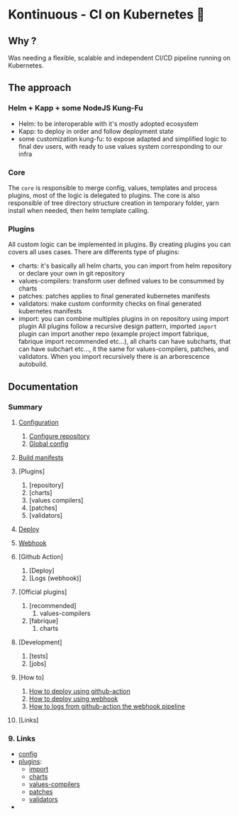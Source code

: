 # Kontinuous - CI on Kubernetes 🚀

## Why ?

Was needing a flexible, scalable and independent CI/CD pipeline running on Kubernetes.

## The approach

### Helm + Kapp + some NodeJS Kung-Fu

- Helm: to be interoperable with it's mostly adopted ecosystem
- Kapp: to deploy in order and follow deployment state
- some customization kung-fu: to expose adapted and simplified logic to final dev users, with ready to use values system corresponding to our infra

### Core

The `core` is responsible to merge config, values, templates and process plugins, most of the logic is delegated to plugins. The core is also responsible of tree directory structure creation in temporary folder, yarn install when needed, then helm template calling.

### Plugins

All custom logic can be implemented in plugins. By creating plugins you can covers all uses cases. There are differents type of plugins:
- charts: it's basically all helm charts, you can import from helm repository or declare your own in git repository
- values-compilers: transform user defined values to be consummed by charts
- patches: patches applies to final generated kubernetes manifests
- validators: make custom conformity checks on final generated kubernetes manifests
- import: you can combine multiples plugins in on repository using import plugin
All plugins follow a recursive design pattern, imported `import` plugin can import another repo (example project import fabrique, fabrique import recommended etc...), all charts can have subcharts, that can have subchart etc..., it the same for values-compilers, patches, and validators.
When you import recursively there is an arborescence autobuild.

## Documentation

### Summary

1. [Configuration](#1-configuration)
    1. [Configure repository](#12-)
    2. [Global config](#12-)

2. [Build manifests](#12-)

  1. [Plugins]
      1. [repository]
      1. [charts]
      1. [values compilers]
      1. [patches]
      1. [validators]

3. [Deploy](#12-)

4. [Webhook](#12-)

5. [Github Action]
    1. [Deploy]
    1. [Logs (webhook)]


6. [Official plugins]
    1. [recommended]
        1. values-compilers
    1. [fabrique]
        1. charts

7. [Development]
    1. [tests]
    1. [jobs]

8. [How to]
    1. [How to deploy using github-action](#81-)
    2. [How to deploy using webhook](#82-)
    3. [How to logs from github-action the webhook pipeline](#83-)

9. [Links]


### 9. Links

- [config](docs/config.md)
- [plugins](docs/plugins/index.md):
    - [import](docs/plugins/import.md)
    - [charts](docs/plugins/charts.md)
    - [values-compilers](docs/plugins/values-compilers.md)
    - [patches](docs/plugins/patches.md)
    - [validators](docs/plugins/validators.md)
- [](docs/.md)



